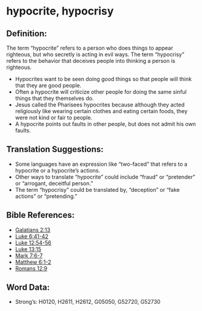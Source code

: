 # hypocrite, hypocrisy

## Definition:

The term “hypocrite” refers to a person who does things to appear righteous, but who secretly is acting in evil ways. The term “hypocrisy” refers to the behavior that deceives people into thinking a person is righteous.

* Hypocrites want to be seen doing good things so that people will think that they are good people.
* Often a hypocrite will criticize other people for doing the same sinful things that they themselves do.
* Jesus called the Pharisees hypocrites because although they acted religiously like wearing certain clothes and eating certain foods, they were not kind or fair to people.
* A hypocrite points out faults in other people, but does not admit his own faults.

## Translation Suggestions:

* Some languages have an expression like “two-faced” that refers to a hypocrite or a hypocrite’s actions.
* Other ways to translate “hypocrite” could include “fraud” or “pretender” or “arrogant, deceitful person.”
* The term “hypocrisy” could be translated by, “deception” or “fake actions” or “pretending.”

## Bible References:

* [Galatians 2:13](rc://en/tn/help/gal/02/13)
* [Luke 6:41-42](rc://en/tn/help/luk/06/41)
* [Luke 12:54-56](rc://en/tn/help/luk/12/54)
* [Luke 13:15](rc://en/tn/help/luk/13/15)
* [Mark 7:6-7](rc://en/tn/help/mrk/07/06)
* [Matthew 6:1-2](rc://en/tn/help/mat/06/01)
* [Romans 12:9](rc://en/tn/help/rom/12/09)

## Word Data:

* Strong’s: H0120, H2611, H2612, G05050, G52720, G52730
